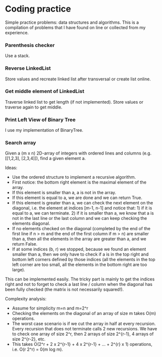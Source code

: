# Coding practice
Simple practice problems: data structures and algorithms. This is a compilation of problems that I have found on line or collected from my experience.

### Parenthesis checker

Use a stack.

### Reverse LinkedList

Store values and recreate linked list after transversal or create list online.

### Get middle element of LinkedList

Traverse linked list to get length (if not implemented). Store values or traverse again to get middle.

### Print Left View of Binary Tree

I use my implementation of BinaryTree.

### Search array
Given a (m x n) 2D-array of integers with ordered lines and columns (e.g. [[1,2,3], [2,3,4]]), find a given element a.

Ideas:
- Use the ordered structure to implement a recursive algorithm.
- First notice: the bottom right element is the maximal element of the array.
- If this element is smaller than a, a is not in the array.
- If this element is equal to a, we are done and we can return True.
- If this element is greater than a, we can check the next element on the diagonal, i.e. the element at indices [m-1, n-1] and notice that: 1) if it is equal to a, we can terminate. 2) if it is smaller than a, we know that a is not in the last line or the last column and we can keep checking the elements diagonal.
- If no elements checked on the diagonal (completed by the end of the first line if n > m and the end of the first column if m > n) are smaller than a, then all the elements in the array are greater than a, and we return False.
- If at some indices (b, r) we stopped, because we found an element smaller than a, then we only have to check if a is in the top right and bottom left corners defined by those indices (all the elements in the top left corner are too small, all the elements in the bottom right are too large).

This can be implemented easily. The tricky part is mainly to get the indices right and not to forget to check a last line / column when the diagonal has been fully checked (the matrix is not necessarily squared!).

Complexity analysis:
- Assume for simplicity m=n and m=2^r
- Checking the elements on the diagonal of an array of size m takes O(m) operations.
- The worst case scenario is if we cut the array in half at every recursion. Every recursion that does not terminate calls 2 new recursions. We have to check one array of size 2^r, then 2 arrays of size 2^{r-1}, 4 arrays of size 2^{r-2}, etc.
- This takes O(2^r + 2 x 2^{r-1} + 4 x 2^{r-1} + ... + 2^{r} x 1) operations, i.e. O(r 2^r) = 0(m log m).
